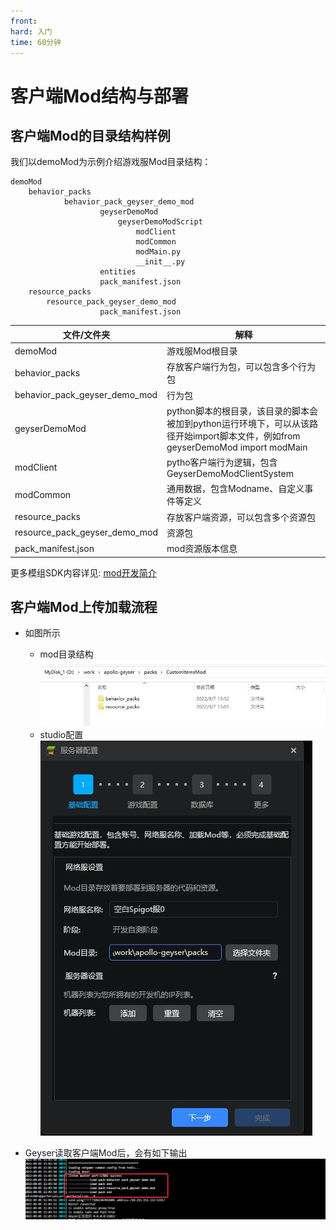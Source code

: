 ```yaml
---
front: 
hard: 入门
time: 60分钟
---
```


# 客户端Mod结构与部署

## 客户端Mod的目录结构样例

我们以demoMod为示例介绍游戏服Mod目录结构：

	demoMod
		behavior_packs
	            behavior_pack_geyser_demo_mod
	                    geyserDemoMod
	                        geyserDemoModScript
	                            modClient
	                            modCommon
	                            modMain.py
	                            __init__.py
	                    entities
	                    pack_manifest.json
		resource_packs
			resource_pack_geyser_demo_mod
	                    pack_manifest.json

| 文件/文件夹               | 解释                                                         |
| -------------------------              | ------------------------------------------------------------ |
| demoMod                                | 游戏服Mod根目录                                              |
| behavior_packs                         | 存放客户端行为包，可以包含多个行为包                           |
| behavior_pack_geyser_demo_mod          | 行为包                                                       |
| geyserDemoMod                          | python脚本的根目录，该目录的脚本会被加到python运行环境下，可以从该路径开始import脚本文件，例如from geyserDemoMod import modMain |
| modClient                              | pytho客户端行为逻辑，包含GeyserDemoModClientSystem|
| modCommon                              | 通用数据，包含Modname、自定义事件等定义 |
| resource_packs                         | 存放客户端资源，可以包含多个资源包                           |
| resource_pack_geyser_demo_mod          | 资源包                                                       |
| pack_manifest.json          | mod资源版本信息                                                     |

更多模组SDK内容详见:
<a href="../../20-玩法开发/13-模组SDK编程/2-Python脚本开发/0-脚本开发入门.html#modmain-py是什么" target="_blank">mod开发简介</a>

## 客户端Mod上传加载流程
- 如图所示
  - mod目录结构
  ![上传1](./res/spigotPlugin/plugin16.png)
  - studio配置
  ![上传](./res/spigotPlugin/plugin10.png)


- Geyser读取客户端Mod后，会有如下输出
![加载成功1](./res/spigotPlugin/plugin13.png)

